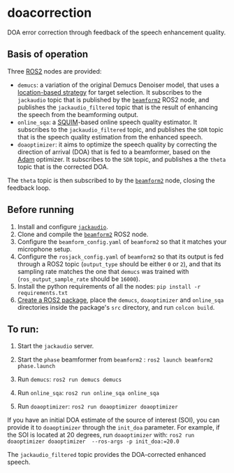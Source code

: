 # doacorrection
DOA error correction through feedback of the speech enhancement quality.

## Basis of operation

Three [ROS2](https://docs.ros.org/) nodes are provided:

- `demucs`: a variation of the original Demucs Denoiser model, that uses a [location-based strategy](https://github.com/balkce/demucstargetsel) for target selection. It subscribes to the `jackaudio` topic that is published by the [`beamform2`](https://github.com/balkce/beamform2) ROS2 node, and publishes the `jackaudio_filtered` topic that is the result of enhancing the speech from the beamforming output.
- `online_sqa`: a [SQUIM](https://pytorch.org/audio/main/tutorials/squim_tutorial.html)-based online speech quality estimator. It subscribes to the `jackaudio_filtered` topic, and publishes the `SDR` topic that is the speech quality estimation from the enhanced speech.
- `doaoptimizer`: it aims to optimize the speech quality by correcting the direction of arrival (DOA) that is fed to a beamformer, based on the [Adam](https://pytorch.org/docs/stable/generated/torch.optim.Adam.html) optimizer. It subscribes to the `SDR` topic, and publishes a the `theta` topic that is the corrected DOA.

The `theta` topic is then subscribed to by the [`beamform2`](https://github.com/balkce/beamform2) node, closing the feedback loop.

## Before running

1. Install and configure [`jackaudio`](https://jackaudio.org/).
2. Clone and compile the [`beamform2`](https://github.com/balkce/beamform2) ROS2 node.
3. Configure the `beamform_config.yaml` of `beamform2` so that it matches your microphone setup.
4. Configure the `rosjack_config.yaml` of `beamform2` so that its output is fed through a ROS2 topic (`output_type` should be either `0` or `2`), and that its sampling rate matches the one that `demucs` was trained with (`ros_output_sample_rate` should be `16000`).
5. Install the python requirements of all the nodes: `pip install -r requirements.txt`
6. [Create a ROS2 package](https://docs.ros.org/en/humble/Tutorials/Beginner-Client-Libraries/Creating-Your-First-ROS2-Package.html), place the `demucs`, `doaoptimizer` and `online_sqa` directories inside the package's `src` directory, and run `colcon build`.

## To run:

1. Start the `jackaudio` server.

2. Start the `phase` beamformer from `beamform2` : `ros2 launch beamform2 phase.launch`

3. Run `demucs`: `ros2 run demucs demucs`

4. Run `online_sqa`: `ros2 run online_sqa online_sqa`

5. Run `doaoptimizer`: `ros2 run doaoptimizer doaoptimizer`

If you have an initial DOA estimate of the source of interest (SOI), you can provide it to `doaoptimizer` through the `init_doa` parameter. For example, if the SOI is located at 20 degrees, run `doaoptimizer` with: `ros2 run doaoptimizer doaoptimizer  --ros-args -p init_doa:=20.0`

The `jackaudio_filtered` topic provides the DOA-corrected enhanced speech.
